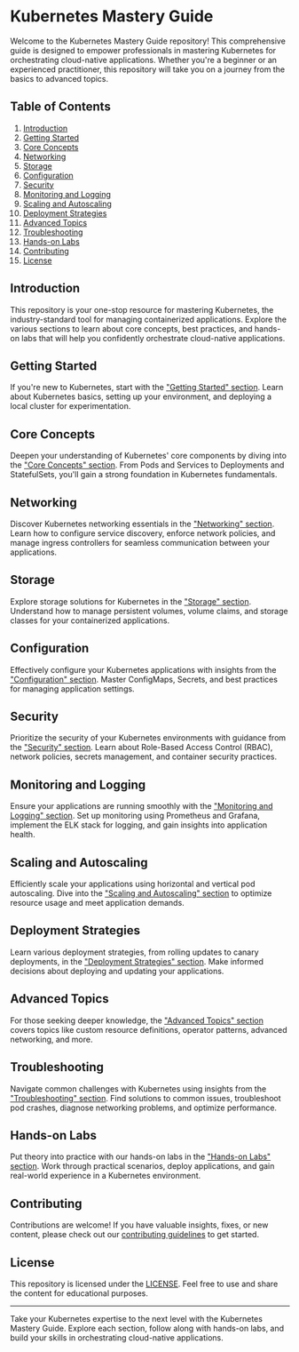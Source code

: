 # Kubernetes Mastery Guide

Welcome to the Kubernetes Mastery Guide repository! This comprehensive guide is designed to empower professionals in mastering Kubernetes for orchestrating cloud-native applications. Whether you're a beginner or an experienced practitioner, this repository will take you on a journey from the basics to advanced topics.

## Table of Contents

1. [Introduction](#introduction)
2. [Getting Started](#getting-started)
3. [Core Concepts](#core-concepts)
4. [Networking](#networking)
5. [Storage](#storage)
6. [Configuration](#configuration)
7. [Security](#security)
8. [Monitoring and Logging](#monitoring-and-logging)
9. [Scaling and Autoscaling](#scaling-and-autoscaling)
10. [Deployment Strategies](#deployment-strategies)
11. [Advanced Topics](#advanced-topics)
12. [Troubleshooting](#troubleshooting)
13. [Hands-on Labs](#hands-on-labs)
14. [Contributing](#contributing)
15. [License](#license)

## Introduction

This repository is your one-stop resource for mastering Kubernetes, the industry-standard tool for managing containerized applications. Explore the various sections to learn about core concepts, best practices, and hands-on labs that will help you confidently orchestrate cloud-native applications.

## Getting Started

If you're new to Kubernetes, start with the ["Getting Started" section](docs/getting-started/introduction.md). Learn about Kubernetes basics, setting up your environment, and deploying a local cluster for experimentation.

## Core Concepts

Deepen your understanding of Kubernetes' core components by diving into the ["Core Concepts" section](docs/core-concepts/). From Pods and Services to Deployments and StatefulSets, you'll gain a strong foundation in Kubernetes fundamentals.

## Networking

Discover Kubernetes networking essentials in the ["Networking" section](docs/networking/). Learn how to configure service discovery, enforce network policies, and manage ingress controllers for seamless communication between your applications.

## Storage

Explore storage solutions for Kubernetes in the ["Storage" section](docs/storage/). Understand how to manage persistent volumes, volume claims, and storage classes for your containerized applications.

## Configuration

Effectively configure your Kubernetes applications with insights from the ["Configuration" section](docs/configuration/). Master ConfigMaps, Secrets, and best practices for managing application settings.

## Security

Prioritize the security of your Kubernetes environments with guidance from the ["Security" section](docs/security/). Learn about Role-Based Access Control (RBAC), network policies, secrets management, and container security practices.

## Monitoring and Logging

Ensure your applications are running smoothly with the ["Monitoring and Logging" section](docs/monitoring-and-logging/). Set up monitoring using Prometheus and Grafana, implement the ELK stack for logging, and gain insights into application health.

## Scaling and Autoscaling

Efficiently scale your applications using horizontal and vertical pod autoscaling. Dive into the ["Scaling and Autoscaling" section](docs/scaling-and-autoscaling/) to optimize resource usage and meet application demands.

## Deployment Strategies

Learn various deployment strategies, from rolling updates to canary deployments, in the ["Deployment Strategies" section](docs/deployment-strategies/). Make informed decisions about deploying and updating your applications.

## Advanced Topics

For those seeking deeper knowledge, the ["Advanced Topics" section](docs/advanced-topics/) covers topics like custom resource definitions, operator patterns, advanced networking, and more.

## Troubleshooting

Navigate common challenges with Kubernetes using insights from the ["Troubleshooting" section](docs/troubleshooting/). Find solutions to common issues, troubleshoot pod crashes, diagnose networking problems, and optimize performance.

## Hands-on Labs

Put theory into practice with our hands-on labs in the ["Hands-on Labs" section](docs/hands-on-labs/). Work through practical scenarios, deploy applications, and gain real-world experience in a Kubernetes environment.

## Contributing

Contributions are welcome! If you have valuable insights, fixes, or new content, please check out our [contributing guidelines](.github/CONTRIBUTING.md) to get started.

## License

This repository is licensed under the [LICENSE](LICENSE). Feel free to use and share the content for educational purposes.

---

Take your Kubernetes expertise to the next level with the Kubernetes Mastery Guide. Explore each section, follow along with hands-on labs, and build your skills in orchestrating cloud-native applications.
